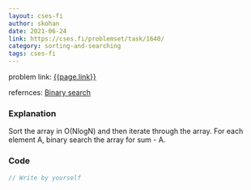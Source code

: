 ```yaml
---
layout: cses-fi
author: skohan
date: 2021-06-24
link: https://cses.fi/problemset/task/1640/
category: sorting-and-searching
tags: cses-fi
---
```


problem link: [{{page.link}}]({{page.link}})

refernces: [Binary search]()


### Explanation
Sort the array in O(NlogN) and then iterate through the array. For each element A, binary search the array for sum - A. 

### Code


```cpp
// Write by yourself
```

